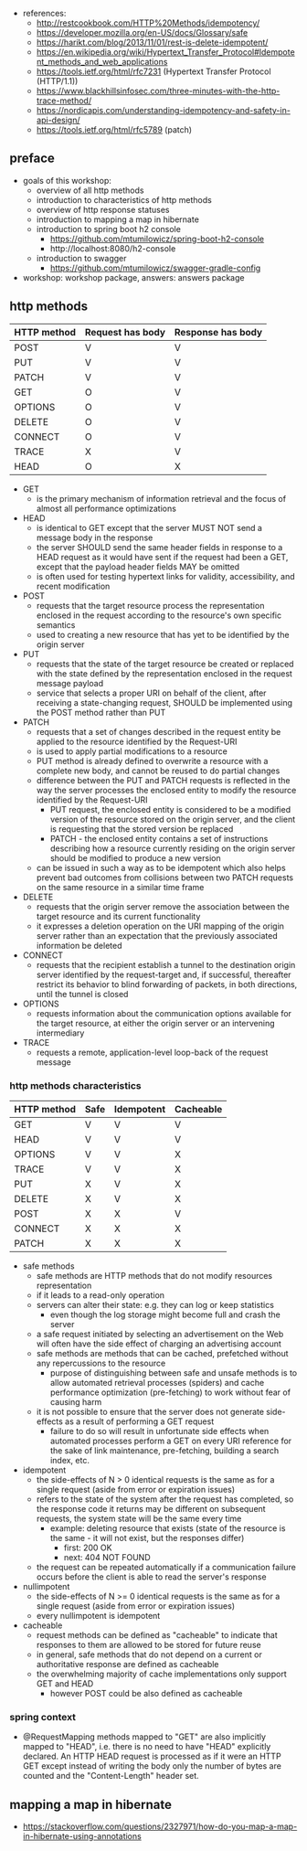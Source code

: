 * references:
    * http://restcookbook.com/HTTP%20Methods/idempotency/
    * https://developer.mozilla.org/en-US/docs/Glossary/safe
    * https://harikt.com/blog/2013/11/01/rest-is-delete-idempotent/
    * https://en.wikipedia.org/wiki/Hypertext_Transfer_Protocol#Idempotent_methods_and_web_applications
    * https://tools.ietf.org/html/rfc7231 (Hypertext Transfer Protocol (HTTP/1.1))
    * https://www.blackhillsinfosec.com/three-minutes-with-the-http-trace-method/
    * https://nordicapis.com/understanding-idempotency-and-safety-in-api-design/
    * https://tools.ietf.org/html/rfc5789 (patch)

## preface
* goals of this workshop:
    * overview of all http methods
    * introduction to characteristics of http methods
    * overview of http response statuses
    * introduction to mapping a map in hibernate
    * introduction to spring boot h2 console
        * https://github.com/mtumilowicz/spring-boot-h2-console
        * http://localhost:8080/h2-console
    * introduction to swagger
        * https://github.com/mtumilowicz/swagger-gradle-config
* workshop: workshop package, answers: answers package

## http methods
|HTTP method   |Request has body   |Response has body
|---           |---                |---
|POST          |V                  |V
|PUT           |V                  |V
|PATCH         |V                  |V
|GET           |O                  |V
|OPTIONS       |O                  |V
|DELETE        |O                  |V
|CONNECT       |O                  |V
|TRACE         |X                  |V
|HEAD          |O                  |X

* GET
    * is the primary mechanism of information retrieval and the focus of almost all performance optimizations
* HEAD
    * is identical to GET except that the server MUST NOT send a message body in the response
    * the server SHOULD send the same header fields in response to a HEAD request as it would have sent if the request 
    had been a GET, except that the payload header fields MAY be omitted
    * is often used for testing hypertext links for validity, accessibility, and recent modification
* POST
    * requests that the target resource process the representation enclosed in the request according to the resource's
    own specific semantics
    * used to creating a new resource that has yet to be identified by the origin server
* PUT
    * requests that the state of the target resource be created or replaced with the state defined by the 
    representation enclosed in the request message payload
    * service that selects a proper URI on behalf of the client, after receiving a state-changing
    request, SHOULD be implemented using the POST method rather than PUT
* PATCH
    * requests that a set of changes described in the request entity be applied to the resource identified by the 
    Request-URI
    * is used to apply partial modifications to a resource
    * PUT method is already defined to overwrite a resource with a complete new body, and cannot be reused to do 
    partial changes
    * difference between the PUT and PATCH requests is reflected in the way the server processes the enclosed 
    entity to modify the resource identified by the Request-URI
        * PUT request, the enclosed entity is considered to be a modified version of the resource stored on 
        the origin server, and the client is requesting that the stored version be replaced
        * PATCH - the enclosed entity contains a set of instructions describing how a resource currently 
        residing on the origin server should be modified to produce a new version
    * can be issued in such a way as to be idempotent which also helps prevent bad outcomes from collisions 
    between two PATCH requests on the same resource in a similar time frame
* DELETE
    * requests that the origin server remove the association between the target resource and its current functionality
    * it expresses a deletion operation on the URI mapping of the origin server rather than an expectation that the 
    previously associated information be deleted
* CONNECT
    * requests that the recipient establish a tunnel to the destination origin server identified by the request-target 
    and, if successful, thereafter restrict its behavior to blind forwarding of packets, in both directions, until 
    the tunnel is closed
* OPTIONS
    * requests information about the communication options available for the target resource, at either the origin 
    server or an intervening intermediary
* TRACE
    * requests a remote, application-level loop-back of the request message

### http methods characteristics
|HTTP method   |Safe   |Idempotent   |Cacheable   |
|---           |---    |---          |---         |
|GET           |V      |V            |V           |
|HEAD          |V      |V            |V           |
|OPTIONS       |V      |V            |X           |
|TRACE         |V      |V            |X           |
|PUT           |X      |V            |X           |
|DELETE        |X      |V            |X           |
|POST          |X      |X            |V           |
|CONNECT       |X      |X            |X           |
|PATCH         |X      |X            |X           |

* safe methods
    * safe methods are HTTP methods that do not modify resources representation
    * if it leads to a read-only operation
    * servers can alter their state: e.g. they can log or keep statistics
        * even though the log storage might become full and crash the server
    * a safe request initiated by selecting an advertisement on the Web will often have the side
    effect of charging an advertising account
    * safe methods are methods that can be cached, prefetched without any repercussions to the resource
        * purpose of distinguishing between safe and unsafe methods is to allow automated retrieval processes (spiders) 
        and cache performance optimization (pre-fetching) to work without fear of causing harm
    * it is not possible to ensure that the server does not generate side-effects as a result of 
    performing a GET request
        * failure to do so will result in unfortunate side effects when automated processes perform a GET on every 
        URI reference for the sake of link maintenance, pre-fetching, building a search index, etc.
* idempotent
    * the side-effects of N > 0 identical requests is the same as for a single request (aside from error or 
    expiration issues)
    * refers to the state of the system after the request has completed, so the response code it returns may be 
    different on subsequent requests, the system state will be the same every time
        * example: deleting resource that exists (state of the resource is the same - it will not exist, but the
        responses differ)
            * first: 200 OK
            * next: 404 NOT FOUND
    * the request can be repeated automatically if a communication failure occurs before the client is able to read 
    the server's response
* nullimpotent
    * the side-effects of N >= 0 identical requests is the same as for a single request (aside from error or 
    expiration issues)
    * every nullimpotent is idempotent
* cacheable
    * request methods can be defined as "cacheable" to indicate that responses to them are allowed to be stored for 
    future reuse
    * in general, safe methods that do not depend on a current or authoritative response are defined as
    cacheable
    * the overwhelming majority of cache implementations only support GET and HEAD
        * however POST could be also defined as cacheable

### spring context
* @RequestMapping methods mapped to "GET" are also implicitly mapped to "HEAD", i.e. there is no need to have "HEAD" 
explicitly declared. An HTTP HEAD request is processed as if it were an HTTP GET except instead of writing the body 
only the number of bytes are counted and the "Content-Length" header set.

## mapping a map in hibernate
* https://stackoverflow.com/questions/2327971/how-do-you-map-a-map-in-hibernate-using-annotations